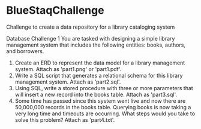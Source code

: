 # BlueStaqChallenge
Challenge to create a data repository for a library cataloging system

Database Challenge 1
You are tasked with designing a simple library management system that includes the following entities: books, authors, and borrowers.
1) Create an ERD to represent the data model for a library management system. Attach as 'part1.png' or 'part1.pdf'.
2) Write a SQL script that generates a relational schema for this library management system. Attach as 'part2.sql'.
3) Using SQL, write a stored procedure with three or more parameters that will insert a new record into the books table. Attach as 'part3.sql'.
4) Some time has passed since this system went live and now there are 50,000,000 records in the books table. Querying books is now taking a very long time and timeouts are occurring. What steps would you take to solve this problem? Attach as 'part4.txt'.
